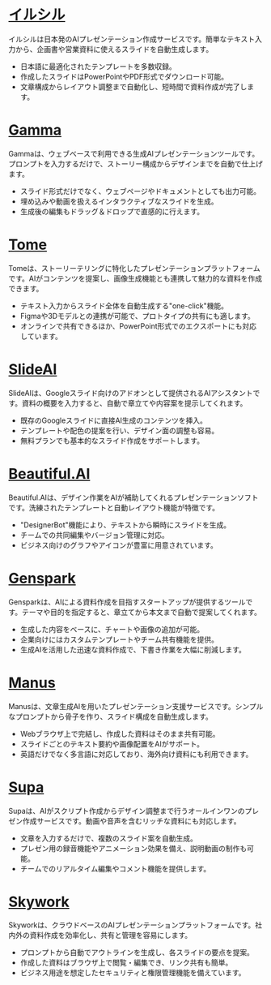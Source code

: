 # [イルシル](https://irusiru.jp/)

イルシルは日本発のAIプレゼンテーション作成サービスです。簡単なテキスト入力から、企画書や営業資料に使えるスライドを自動生成します。

- 日本語に最適化されたテンプレートを多数収録。
- 作成したスライドはPowerPointやPDF形式でダウンロード可能。
- 文章構成からレイアウト調整まで自動化し、短時間で資料作成が完了します。

# [Gamma](https://gamma.app/)

Gammaは、ウェブベースで利用できる生成AIプレゼンテーションツールです。プロンプトを入力するだけで、ストーリー構成からデザインまでを自動で仕上げます。

- スライド形式だけでなく、ウェブページやドキュメントとしても出力可能。
- 埋め込みや動画を扱えるインタラクティブなスライドを生成。
- 生成後の編集もドラッグ＆ドロップで直感的に行えます。

# [Tome](https://landing-staging.tome.app/)

Tomeは、ストーリーテリングに特化したプレゼンテーションプラットフォームです。AIがコンテンツを提案し、画像生成機能とも連携して魅力的な資料を作成できます。

- テキスト入力からスライド全体を自動生成する"one-click"機能。
- Figmaや3Dモデルとの連携が可能で、プロトタイプの共有にも適します。
- オンラインで共有できるほか、PowerPoint形式でのエクスポートにも対応しています。

# [SlideAI](https://www.slidesai.io/)

SlideAIは、Googleスライド向けのアドオンとして提供されるAIアシスタントです。資料の概要を入力すると、自動で章立てや内容案を提示してくれます。

- 既存のGoogleスライドに直接AI生成のコンテンツを挿入。
- テンプレートや配色の提案を行い、デザイン面の調整も容易。
- 無料プランでも基本的なスライド作成をサポートします。

# [Beautiful.AI](https://www.beautiful.ai/)

Beautiful.AIは、デザイン作業をAIが補助してくれるプレゼンテーションソフトです。洗練されたテンプレートと自動レイアウト機能が特徴です。

- "DesignerBot"機能により、テキストから瞬時にスライドを生成。
- チームでの共同編集やバージョン管理に対応。
- ビジネス向けのグラフやアイコンが豊富に用意されています。

# [Genspark](https://www.genspark.ai/)

Gensparkは、AIによる資料作成を目指すスタートアップが提供するツールです。テーマや目的を指定すると、章立てから本文まで自動で提案してくれます。

- 生成した内容をベースに、チャートや画像の追加が可能。
- 企業向けにはカスタムテンプレートやチーム共有機能を提供。
- 生成AIを活用した迅速な資料作成で、下書き作業を大幅に削減します。

# [Manus](https://manus.im/)

Manusは、文章生成AIを用いたプレゼンテーション支援サービスです。シンプルなプロンプトから骨子を作り、スライド構成を自動生成します。

- Webブラウザ上で完結し、作成した資料はそのまま共有可能。
- スライドごとのテキスト要約や画像配置をAIがサポート。
- 英語だけでなく多言語に対応しており、海外向け資料にも利用できます。

# [Supa](https://www.superai.inc/)

Supaは、AIがスクリプト作成からデザイン調整まで行うオールインワンのプレゼン作成サービスです。動画や音声を含むリッチな資料にも対応します。

- 文章を入力するだけで、複数のスライド案を自動生成。
- プレゼン用の録音機能やアニメーション効果を備え、説明動画の制作も可能。
- チームでのリアルタイム編集やコメント機能を提供します。

# [Skywork](https://skywork.ai/home)

Skyworkは、クラウドベースのAIプレゼンテーションプラットフォームです。社内外の資料作成を効率化し、共有と管理を容易にします。

- プロンプトから自動でアウトラインを生成し、各スライドの要点を提案。
- 作成した資料はブラウザ上で閲覧・編集でき、リンク共有も簡単。
- ビジネス用途を想定したセキュリティと権限管理機能を備えています。
